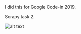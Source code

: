 I did this for Google Code-in 2019.

Scrapy task 2.

![alt text](https://www.dropbox.com/s/8pyxqut5yy5gnuk/screenshot-scrapy2.png?raw=1)
